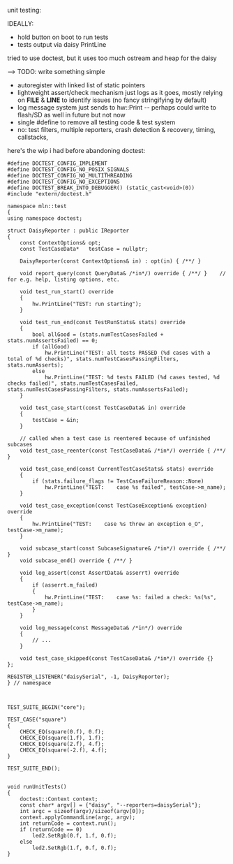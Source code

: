 unit testing:

IDEALLY:
* hold button on boot to run tests
* tests output via daisy PrintLine

tried to use doctest, but it uses too much ostream and heap for the daisy

--> TODO: write something simple
* autoregister with linked list of static pointers
* lightweight assert/check mechanism just logs as it goes, mostly relying on __FILE__ & __LINE__ to identify issues (no fancy stringifying by default)
* log message system just sends to hw::Print -- perhaps could write to flash/SD as well in future but not now
* single #define to remove all testing code & test system
* no: test filters, multiple reporters, crash detection & recovery, timing, callstacks, 



here's the wip i had before abandoning doctest:
```
#define DOCTEST_CONFIG_IMPLEMENT
#define DOCTEST_CONFIG_NO_POSIX_SIGNALS
#define DOCTEST_CONFIG_NO_MULTITHREADING
#define DOCTEST_CONFIG_NO_EXCEPTIONS
#define DOCTEST_BREAK_INTO_DEBUGGER() (static_cast<void>(0))
#include "extern/doctest.h"

namespace mln::test
{
using namespace doctest;

struct DaisyReporter : public IReporter
{
    const ContextOptions& opt;
    const TestCaseData*   testCase = nullptr;

    DaisyReporter(const ContextOptions& in) : opt(in) { /**/ }

    void report_query(const QueryData& /*in*/) override { /**/ }	// for e.g. help, listing options, etc.

    void test_run_start() override
	{
		hw.PrintLine("TEST: run starting");
	}

    void test_run_end(const TestRunStats& stats) override
	{
		bool allGood = (stats.numTestCasesFailed + stats.numAssertsFailed) == 0;
		if (allGood)
			hw.PrintLine("TEST: all tests PASSED (%d cases with a total of %d checks)", stats.numTestCasesPassingFilters, stats.numAsserts);
		else
			hw.PrintLine("TEST: %d tests FAILED (%d cases tested, %d checks failed)", stats.numTestCasesFailed, stats.numTestCasesPassingFilters, stats.numAssertsFailed);
	}

    void test_case_start(const TestCaseData& in) override
	{
		testCase = &in;
	}

    // called when a test case is reentered because of unfinished subcases
    void test_case_reenter(const TestCaseData& /*in*/) override { /**/ }

    void test_case_end(const CurrentTestCaseStats& stats) override
	{
		if (stats.failure_flags != TestCaseFailureReason::None)
			hw.PrintLine("TEST:    case %s failed", testCase->m_name);
	}

    void test_case_exception(const TestCaseException& exception) override
	{
		hw.PrintLine("TEST:    case %s threw an exception o_O", testCase->m_name);
	}

    void subcase_start(const SubcaseSignature& /*in*/) override { /**/ }
    void subcase_end() override { /**/ }

    void log_assert(const AssertData& asserrt) override
	{
		if (asserrt.m_failed)
		{
			hw.PrintLine("TEST:    case %s: failed a check: %s(%s", testCase->m_name);
		}
    }

    void log_message(const MessageData& /*in*/) override
	{
        // ...
    }

    void test_case_skipped(const TestCaseData& /*in*/) override {}
};

REGISTER_LISTENER("daisySerial", -1, DaisyReporter);
} // namespace



TEST_SUITE_BEGIN("core");

TEST_CASE("square")
{
	CHECK_EQ(square(0.f), 0.f);
	CHECK_EQ(square(1.f), 1.f);
	CHECK_EQ(square(2.f), 4.f);
	CHECK_EQ(square(-2.f), 4.f);
}

TEST_SUITE_END();


void runUnitTests()
{
	doctest::Context context;
	const char* argv[] = {"daisy", "--reporters=daisySerial"};
	int argc = sizeof(argv)/sizeof(argv[0]);
	context.applyCommandLine(argc, argv);
	int returnCode = context.run();
	if (returnCode == 0)
		led2.SetRgb(0.f, 1.f, 0.f);
	else
		led2.SetRgb(1.f, 0.f, 0.f);
}
```
